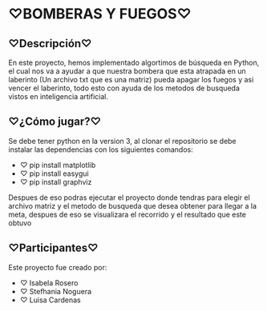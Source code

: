 # ♡BOMBERAS Y FUEGOS♡

## ♡Descripción♡

En este proyecto, hemos implementado algortimos de búsqueda en Python, el cual nos va a ayudar a que nuestra bombera que esta atrapada en un laberinto (Un archivo txt que es una matriz) pueda apagar los fuegos y asi vencer el laberinto, todo esto con ayuda de los metodos de busqueda vistos en inteligencia artificial.

## ♡¿Cómo jugar?♡

Se debe tener python en la version 3, al clonar el repositorio se debe instalar las dependencias con los siguientes comandos:

- ♡ pip install matplotlib
- ♡ pip install easygui
- ♡ pip install graphviz

Despues de eso podras ejecutar el proyecto donde tendras para elegir el archivo matriz y el metodo de busqueda que desea obtener para llegar a la meta, despues de eso se visualizara el recorrido y el resultado que este obtuvo

## ♡Participantes♡

Este proyecto fue creado por:

- ♡ Isabela Rosero
- ♡ Stefhania Noguera
- ♡ Luisa Cardenas

